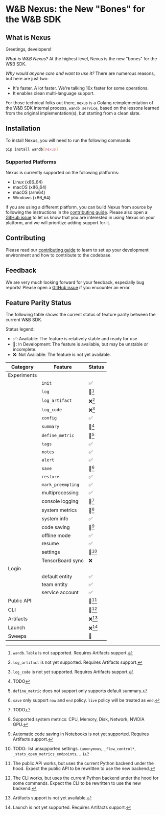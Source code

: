 # W&B Nexus: the New "Bones" for the W&B SDK

## What is Nexus

Greetings, developers!

*What is W&B Nexus?* At the highest level, Nexus is the new "bones" for the W&B SDK.

*Why would anyone care and want to use it?* There are numerous reasons, but here are just two:
- It's faster. A lot faster. We're talking 10x faster for some operations.
- It enables clean multi-language support.

For those technical folks out there, `nexus` is a Golang reimplementation of the W&B SDK
internal process, `wandb service`, based on the lessons learned from the original implementation(s),
but starting from a clean slate.

## Installation

To install Nexus, you will need to run the following commands:

```bash
pip install wandb[nexus]
```

### Supported Platforms

Nexus is currently supported on the following platforms:

- Linux (x86_64)
- macOS (x86_64)
- macOS (arm64)
- Windows (x86_64)

If you are using a different platform, you can build Nexus from source by following the
instructions in the [contributing guide](docs/contributing.md#installing-nexus).
Please also open a [GitHub issue](https://github.com/wandb/wandb/issues/new/choose)
to let us know that you are interested in using Nexus on
your platform, and we will prioritize adding support for it.

## Contributing

Please read our [contributing guide](docs/contributing.md) to learn to set up
your development environment and how to contribute to the codebase.

## Feedback
We are very much looking forward for your feedback, especially bug reports!
Please open a [GitHub issue](https://github.com/wandb/wandb/issues/new/choose)
if you encounter an error.

## Feature Parity Status

The following table shows the current status of feature parity between the current W&B SDK.

Status legend:
- ✅: Available: The feature is relatively stable and ready for use
- 🚧: In Development: The feature is available, but may be unstable or incomplete.
- ❌: Not Available: The feature is not yet available.

| Category    | Feature           | Status     |
|-------------|-------------------|------------|
| Experiments |                   |            |
|             | `init`            | ✅          |
|             | `log`             | 🚧[^E.1]   |
|             | `log_artifact`    | ❌[^E.2]    |
|             | `log_code`        | ❌[^E.3]    |
|             | `config`          | ✅          |
|             | `summary`         | 🚧[^E.4]   |
|             | `define_metric`   | 🚧[^E.5]   |
|             | `tags`            | ✅          |
|             | `notes`           | ✅          |
|             | `alert`           | ✅          |
|             | `save`            | 🚧[^E.6]   |
|             | `restore`         | ✅          |
|             | `mark_preempting` | ✅          |
|             | multiprocessing   | ✅          |
|             | console logging   | 🚧[^E.7]   |
|             | system metrics    | 🚧[^E.8]   |
|             | system info       | ✅          |
|             | code saving       | 🚧[^E.9]   |
|             | offline mode      | ✅          |
|             | resume            | ✅          |
|             | settings          | 🚧[^E.10]  |
|             | TensorBoard sync  | ❌          |
| Login       |                   |            |
|             | default entity    | ✅          |
|             | team entity       | ✅          |
|             | service account   | ✅          |
| Public API  |                   | 🚧[^PA.1]  |
| CLI         |                   | 🚧[^CLI.1] |
| Artifacts   |                   | ❌[^A.1]    |
| Launch      |                   | ❌[^L.1]    |
| Sweeps      |                   | 🚧         |

[^E.1]: `wandb.Table` is not supported. Requires Artifacts support.
[^E.2]: `log_artifact` is not yet supported. Requires Artifacts support.
[^E.3]: `log_code` is not yet supported. Requires Artifacts support.
[^E.4]: TODO
[^E.5]: `define_metric` does not support only supports default summary.
[^E.6]: `save` only support `now` and `end` policy. `live` policy will be treated as `end`.
[^E.7]: TODO
[^E.8]: Supported system metrics: CPU, Memory, Disk, Network, NVIDIA GPU.
[^E.9]: Automatic code saving in Notebooks is not yet supported. Requires Artifacts support.
[^E.10]: TODO: list unsupported settings.
    (`anonymous`, `_flow_control*`, `_stats_open_metrics_endpoints`, ...)
[^PA.1]: The public API works, but uses the current Python backend under the hood.
    Expect the public API to be rewritten to use the new backend.
[^A.1]: Artifacts support is not yet available.
[^CLI.1]: The CLI works, but uses the current Python backend under the hood for some
    commands. Expect the CLI to be rewritten to use the new backend.
[^L.1]: Launch is not yet supported. Requires Artifacts support.
